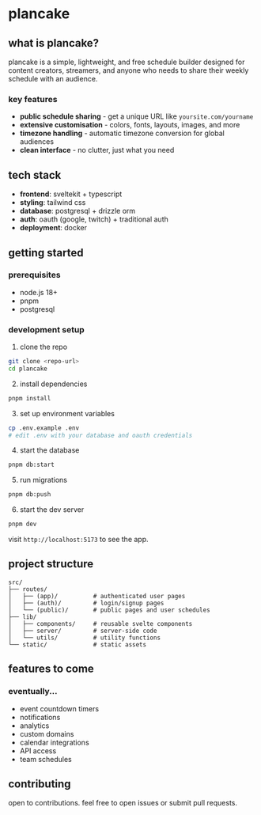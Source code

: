 # plancake

## what is plancake?

plancake is a simple, lightweight, and free schedule builder designed for content creators, streamers, and anyone who needs to share their weekly schedule with an audience.

### key features

- **public schedule sharing** - get a unique URL like `yoursite.com/yourname`
- **extensive customisation** - colors, fonts, layouts, images, and more
- **timezone handling** - automatic timezone conversion for global audiences
- **clean interface** - no clutter, just what you need

## tech stack

- **frontend**: sveltekit + typescript
- **styling**: tailwind css
- **database**: postgresql + drizzle orm
- **auth**: oauth (google, twitch) + traditional auth
- **deployment**: docker

## getting started

### prerequisites

- node.js 18+
- pnpm
- postgresql

### development setup

1. clone the repo
```bash
git clone <repo-url>
cd plancake
```

2. install dependencies
```bash
pnpm install
```

3. set up environment variables
```bash
cp .env.example .env
# edit .env with your database and oauth credentials
```

4. start the database
```bash
pnpm db:start
```

5. run migrations
```bash
pnpm db:push
```

6. start the dev server
```bash
pnpm dev
```

visit `http://localhost:5173` to see the app.

## project structure

```
src/
├── routes/
│   ├── (app)/          # authenticated user pages
│   ├── (auth)/         # login/signup pages
│   └── (public)/       # public pages and user schedules
├── lib/
│   ├── components/     # reusable svelte components
│   ├── server/         # server-side code
│   └── utils/          # utility functions
└── static/             # static assets
```

## features to come

### eventually...
- event countdown timers
- notifications
- analytics
- custom domains
- calendar integrations
- API access
- team schedules

## contributing

open to contributions. feel free to open issues or submit pull requests.
